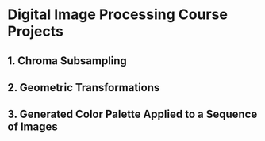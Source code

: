 # Digital Image Processing Course Projects

## 1. Chroma Subsampling

## 2. Geometric Transformations

## 3. Generated Color Palette Applied to a Sequence of Images

<!-- ## Members
 - Arthur Manuel Bandeira
 - Fábio Pinheli -->
